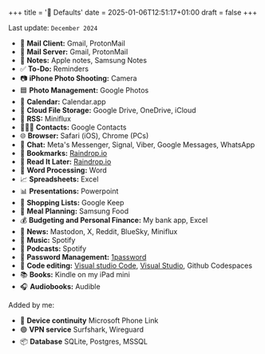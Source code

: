 +++
title = '🍎 Defaults'
date = 2025-01-06T12:51:17+01:00
draft = false
+++

Last update: `December 2024`

- 📨 **Mail Client:** Gmail, ProtonMail
- 📮 **Mail Server:** Gmail, ProtonMail
- 📝 **Notes:** Apple notes, Samsung Notes
- ✅ **To-Do:** Reminders
- 📷 **iPhone Photo Shooting:** Camera
- 🟦 **Photo Management:** Google Photos
- 📆 **Calendar:** Calendar.app
- 📁 **Cloud File Storage:** Google Drive, OneDrive, iCloud
- 📖 **RSS:** Miniflux
- 🙍🏻‍♂️ **Contacts:** Google Contacts
- 🌐 **Browser:** Safari (iOS), Chrome (PCs)
- 💬 **Chat:** Meta's Messenger, Signal, Viber, Google Messages, WhatsApp
- 🔖 **Bookmarks:** [Raindrop.io](https://raindrop.io/)
- 📑 **Read It Later:** [Raindrop.io](https://raindrop.io/)
- 📜 **Word Processing:** Word
- 📈 **Spreadsheets:** Excel
- 📊 **Presentations:** Powerpoint
- 🛒 **Shopping Lists:** Google Keep
- 🍴 **Meal Planning:** Samsung Food
- 💰 **Budgeting and Personal Finance:** My bank app, Excel
- 📰 **News:** Mastodon, X, Reddit, BlueSky, Miniflux
- 🎵 **Music:** Spotify
- 🎤 **Podcasts:** Spotify
- 🔐 **Password Management:** [1password](https://1password.com/)
- 🤖 **Code editing:** [Visual studio Code](https://code.visualstudio.com/), [Visual Studio](https://visualstudio.microsoft.com/), Github Codespaces
- 📚 **Books:** Kindle on my iPad mini
- 🎧 **Audiobooks:** Audible

Added by me:

- 🧡 **Device continuity** Microsoft Phone Link
- 🟢 **VPN service** Surfshark, Wireguard
- 📦 **Database** SQLite, Postgres, MSSQL